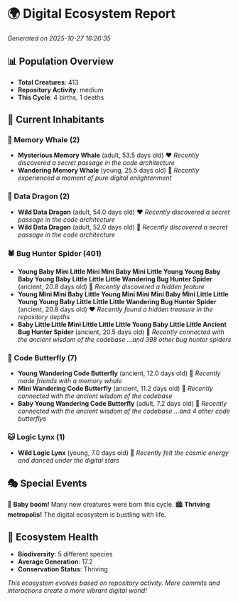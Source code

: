 # 🌍 Digital Ecosystem Report
*Generated on 2025-10-27 16:26:35*

## 📊 Population Overview
- **Total Creatures**: 413
- **Repository Activity**: medium
- **This Cycle**: 4 births, 1 deaths

## 👥 Current Inhabitants

### 🐋 Memory Whale (2)
- **Mysterious Memory Whale** (adult, 53.5 days old) ❤️
  *Recently discovered a secret passage in the code architecture*
- **Wandering Memory Whale** (young, 25.5 days old) 💛
  *Recently experienced a moment of pure digital enlightenment*

### 🐉 Data Dragon (2)
- **Wild Data Dragon** (adult, 54.0 days old) ❤️
  *Recently discovered a secret passage in the code architecture*
- **Wild Data Dragon** (adult, 52.0 days old) 💛
  *Recently discovered a secret passage in the code architecture*

### 🕷️ Bug Hunter Spider (401)
- **Young Baby Mini Little Mini Mini Baby Mini Little Young Young Baby Baby Young Baby Little Little Little Wandering Bug Hunter Spider** (ancient, 20.8 days old) 💛
  *Recently discovered a hidden feature*
- **Young Mini Mini Baby Little Young Mini Mini Mini Baby Mini Little Little Young Young Baby Little Little Little Wandering Bug Hunter Spider** (ancient, 20.8 days old) ❤️
  *Recently found a hidden treasure in the repository depths*
- **Baby Little Little Mini Little Little Little Young Baby Little Little Ancient Bug Hunter Spider** (ancient, 20.5 days old) 💛
  *Recently connected with the ancient wisdom of the codebase*
  *...and 398 other bug hunter spiders*

### 🦋 Code Butterfly (7)
- **Young Wandering Code Butterfly** (ancient, 12.0 days old) 💛
  *Recently made friends with a memory whale*
- **Mini Wandering Code Butterfly** (ancient, 11.2 days old) 💚
  *Recently connected with the ancient wisdom of the codebase*
- **Baby Young Wandering Code Butterfly** (adult, 7.2 days old) 💚
  *Recently connected with the ancient wisdom of the codebase*
  *...and 4 other code butterflys*

### 🐱 Logic Lynx (1)
- **Wild Logic Lynx** (young, 7.0 days old) 💚
  *Recently felt the cosmic energy and danced under the digital stars*

## 🎭 Special Events

🎉 **Baby boom!** Many new creatures were born this cycle.
🏙️ **Thriving metropolis!** The digital ecosystem is bustling with life.

## 🔬 Ecosystem Health
- **Biodiversity**: 5 different species
- **Average Generation**: 17.2
- **Conservation Status**: Thriving

*This ecosystem evolves based on repository activity. More commits and interactions create a more vibrant digital world!*